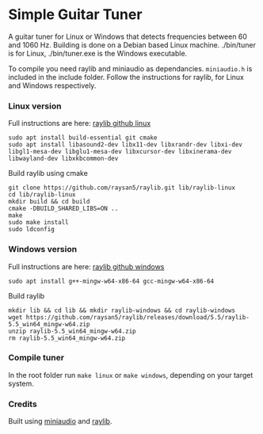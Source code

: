 # Simple Guitar Tuner
A guitar tuner for Linux or Windows that detects frequencies between 60 and 1060 Hz. Building is done on a Debian based Linux machine. ./bin/tuner is for Linux, ./bin/tuner.exe is the Windows executable.

To compile you need raylib and miniaudio as dependancies. `miniaudio.h` is included in the include folder. Follow the instructions for raylib, for Linux and Windows respectively.

### Linux version

Full instructions are here: [raylib github linux](https://github.com/raysan5/raylib/wiki/Working-on-GNU-Linux)

```
sudo apt install build-essential git cmake
sudo apt install libasound2-dev libx11-dev libxrandr-dev libxi-dev libgl1-mesa-dev libglu1-mesa-dev libxcursor-dev libxinerama-dev libwayland-dev libxkbcommon-dev
```

Build raylib using cmake
```
git clone https://github.com/raysan5/raylib.git lib/raylib-linux
cd lib/raylib-linux
mkdir build && cd build
cmake -DBUILD_SHARED_LIBS=ON ..
make
sudo make install
sudo ldconfig
```

### Windows version

Full instructions are here: [raylib github windows](https://github.com/raysan5/raylib/wiki/Working-on-GNU-Linux)

`sudo apt install g++-mingw-w64-x86-64 gcc-mingw-w64-x86-64`

Build raylib
```
mkdir lib && cd lib && mkdir raylib-windows && cd raylib-windows
wget https://github.com/raysan5/raylib/releases/download/5.5/raylib-5.5_win64_mingw-w64.zip
unzip raylib-5.5_win64_mingw-w64.zip
rm raylib-5.5_win64_mingw-w64.zip
```

### Compile tuner

In the root folder run `make linux` or `make windows`, depending on your target system.

### Credits

Built using [miniaudio](https://miniaud.io/index.html) and [raylib](https://www.raylib.com/).
